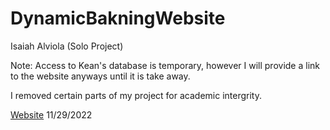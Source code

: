 # DynamicBakningWebsite
Isaiah Alviola (Solo Project)

Note: Access to Kean's database is temporary, however I will provide a link to the website anyways until it is take away.

I removed certain parts of my project for academic intergrity. 

[Website](http://obi.kean.edu/~alviolai/CPS3740/) 
11/29/2022
